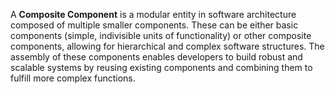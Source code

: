 A **Composite Component** is a modular entity in software architecture composed of multiple smaller components. These can be either basic components (simple, indivisible units of functionality) or other composite components, allowing for hierarchical and complex software structures. The assembly of these components enables developers to build robust and scalable systems by reusing existing components and combining them to fulfill more complex functions.